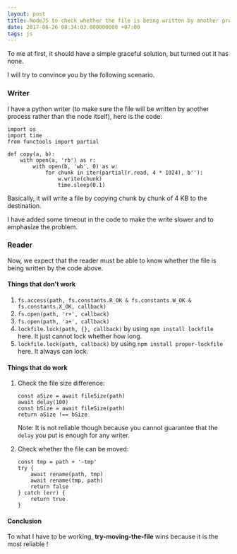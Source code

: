 ```yaml
---
layout: post
title: NodeJS to check whether the file is being written by another process
date: 2017-06-26 08:34:03.000000000 +07:00
tags: js
---
```

To me at first, it should have a simple graceful solution, but turned out it has none. 

I will try to convince you by the following scenario.

### Writer

I have a python writer (to make sure the file will be written by another process rather than the node itself), here is the code: 

```
import os
import time
from functools import partial

def copy(a, b):
    with open(a, 'rb') as r:
        with open(b, 'wb', 0) as w:
            for chunk in iter(partial(r.read, 4 * 1024), b''):
                w.write(chunk)
                time.sleep(0.1)
```

Basically, it will write a file by copying chunk by chunk of 4 KB to the destination. 

I have added some timeout in the code to make the write slower and to emphasize the problem.

### Reader 

Now, we expect that the reader must be able to know whether the file is being written by the code above.

#### Things that don't work 

1. `fs.access(path, fs.constants.R_OK & fs.constants.W_OK & fs.constants.X_OK, callback)`
2. `fs.open(path, 'r+', callback)`
3. `fs.open(path, 'a+', callback)`
4. `lockfile.lock(path, {}, callback)` by using `npm install lockfile` here. It just cannot lock whether how long.
5. `lockfile.lock(path, callback)` by using `npm install proper-lockfile` here. It always can lock.


#### Things that do work

1. Check the file size difference:
    ```
    const aSize = await fileSize(path)
    await delay(100)
    const bSize = await fileSize(path)
    return aSize !== bSize
    ```
    Note: It is not reliable though because you cannot guarantee that the `delay` you put is enough for any writer.

2. Check whether the file can be moved:
    ```
    const tmp = path + '-tmp'
    try {
        await rename(path, tmp)
        await rename(tmp, path)
        return false
    } catch (err) {
        return true
    }
    ```

#### Conclusion

To what I have to be working, **try-moving-the-file** wins because it is the most reliable !
